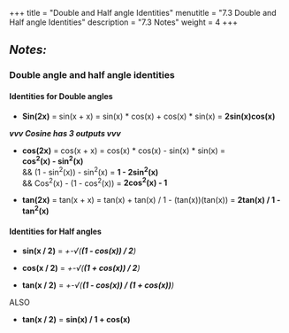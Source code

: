 +++
title = "Double and Half angle Identities"
menutitle = "7.3 Double and Half angle Identities"
description = "7.3 Notes"
weight = 4
+++

## _Notes:_

### Double angle and half angle identities

#### Identities for Double angles

- **Sin(2x)** = sin(x + x) = sin(x) * cos(x) + cos(x) * sin(x) = **2sin(x)cos(x)**

***vvv Cosine has 3 outputs vvv***

- **cos(2x)** = cos(x + x) = cos(x) * cos(x) - sin(x) * sin(x) = <br/> **cos<sup>2</sup>(x) - sin<sup>2</sup>(x)** <br/> && (1 - sin<sup>2</sup>(x)) - sin<sup>2</sup>(x) = **1 - 2sin<sup>2</sup>(x)** <br/> && Cos<sup>2</sup>(x) - (1 - cos<sup>2</sup>(x)) = **2cos<sup>2</sup>(x) - 1**


- **tan(2x)** = tan(x + x) = tan(x) + tan(x) / 1 - (tan(x))(tan(x)) = **2tan(x) / 1 - tan<sup>2</sup>(x)**

#### Identities for Half angles

- **sin(x / 2)** = _+-√(**(1 - cos(x)) / 2**)_

- **cos(x / 2)** = _+-√(**(1 + cos(x)) / 2**)_

- **tan(x / 2)** = _+-√(**(1 - cos(x)) / (1 + cos(x))**)_

ALSO

- **tan(x / 2)** = **sin(x) / 1 + cos(x)**
